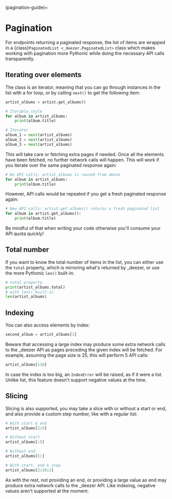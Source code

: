 (pagination-guide)=

# Pagination

For endpoints returning a paginated response, the list of items are wrapped in a {class}`PaginatedList <_deezer.PaginatedList>` class which makes working with pagination more Pythonic while doing the necessary API calls transparently.

## Iterating over elements

The class is an iterator, meaning that you can go through instances in the list with a for loop, or by calling `next()` to get the following item:

```python
artist_albums = artist.get_albums()

# Iterable style
for album in artist_albums:
    print(album.title)

# Iterator
album_1 = next(artist_albums)
album_2 = next(artist_albums)
album_3 = next(artist_albums)
```

This will take care or fetching extra pages if needed. Once all the elements have been fetched, no further network calls will happen. This will work if you iterate over the same paginated response again:

```python
# No API calls: artist_albums is reused from above
for album in artist_albums:
    print(album.title)
```

However, API calls would be repeated if you get a fresh paginated response again:

```python
# New API calls: artist.get_albums() returns a fresh paginated list
for album in artist.get_albums():
    print(album.title)
```

Be mindful of that when writing your code otherwise you'll consume your API quota quickly!

## Total number

If you want to know the total number of items in the list, you can either use the `total` property, which is mirroring what's returned by _deezer, or use the more Pythonic `len()` built-in:

```python
# total property
print(artist_albums.total)
# with len() built-in
len(artist_albums)
```

## Indexing

You can also access elements by index:

```python
second_album = artist_albums[1]
```

Beware that accessing a large index may produce some extra network calls to the _deezer API as pages preceding the given index will be fetched. For example, assuming the page size is 25, this will perform 5 API calls:

```python
artist_albums[110]
```

In case the index is too big, an `IndexError` will be raised, as if it were a list. Unlike list, this feature doesn't support negative values at the time.

## Slicing

Slicing is also supported, you may take a slice with or without a start or end, and also provide a custom step number, like with a regular list:

```python
# With start & end
artist_albums[2:5]

# Without start
artist_albums[:5]

# Without end
artist_albums[5:]

# With start, end & step
artist_albums[2:10:2]
```

As with the rest, not providing an end, or providing a large value as end may produce extra network calls to the _deezer API. Like indexing, negative values aren't supported at the moment.

